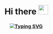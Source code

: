 <h1 align = "center" color = "red"> Hi there 
<img src="https://lh3.googleusercontent.com/fife/AAbDypApcHumhswQy6IpdOEFqJWV1jUIR3t4yYUGkgCOhry0CNmrrmQ5lQjltNlPpwgz1jI2WwFJCeN9273PNhzEkDLzFrnedD_nn8gFBVI9u4JWWzAo1ShKscCUN9n1DwubUYOD92pj0-fwDajqF0OHyqzMguKycTMhNBbV2_oTOArg-sS6xr1hd1zGqdmeUWhnoHLTLfHjvA4ma0Tn4kJDvFMUhdcDc1LmlGlOoWnJmnZYVgWUJpMF1Hqo5gZrkX8Wov_7SwQbr0PNfBUhc9ntQ0tvY-FlxvWbm4dEqA25YQ5tbug9cLrmZbgUG77M32TW4NDFOWGE7vFC63VF5bSWDCfmCQDdpGVueZNoBtztbZlaYorTuQCmWkSmHW2r2j37MbtFHayQ9GVOsH2-DhRV6GIugrdoizxG80zs4WtmuvMXTKAEhhsj8Vh9dy_KtiPGufjWiD5-YRpL_Uz7D0SBCy-8Qfm701asYYJ-y0UktWtelaoBJ6p29J3QfaqEqdd5jeMhZpQzNkyJA9bp8Mf8J0HZ5gZkH7W61hc1BGcRC_ltSd2a1MrR9PIMy4WXcIFWBQnGJaktafYJXrtgxBS-kgktbkSh3udCrFb6lkk9uVbBRTOD9me_-Py3L5b7CbQ2GHMC5iv38-5_m3VF-VWJIjhgWNei3zQUk4sddEeK-4CJY8DcFOA5F1SiS9MOb7XSHBTGjffTCTt2bTfonjXSXFJcVMOjtB31yvQuKHX_UAntt8xzSJsHusbSKbV37El7Y9L7R7ayhAhc3xyUKS6xw48vbgY5U2E7EfHQFAnT473OFcKO8MdtARUg9mHqErHEa5L8Nc7lNUWgLuIrjd-Z4HFwXDvnTd24gZBYyLvwCgFCl7PUmjxtfs1AbUoXTl4ryz6II8DWCUdq0P4q-VaZHEBV91E=w1920-h956" height = "32"/></h1>

<h3 align = "Center" > <a href="https://git.io/typing-svg"><img src="https://readme-typing-svg.herokuapp.com?font=Fira+Code&pause=1000&width=435&lines=Junior+Unity+developer" alt="Typing SVG" /></a> </h>



<!--
**KADI001/KADI001** is a ✨ _special_ ✨ repository because its `README.md` (this file) appears on your GitHub profile.

Here are some ideas to get you started:

- 🔭 I’m currently working on ...
- 🌱 I’m currently learning ...
- 👯 I’m looking to collaborate on ...
- 🤔 I’m looking for help with ...
- 💬 Ask me about ...
- 📫 How to reach me: ...
- 😄 Pronouns: ...
- ⚡ Fun fact: ...
-->
